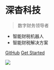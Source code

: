 
<!-- ![logo](_media/icon.svg) -->

# 深杳科技

> 数字财务领导者

- 智能财税机器人
- 智能财税解决方案

[GitHub](https://github.com/docsifyjs/docsify/)
[Get Started](/)



![](https://img1.baidu.com/it/u=1842443743,1797902&fm=253&fmt=auto&app=138&f=JPEG?w=500&h=281)